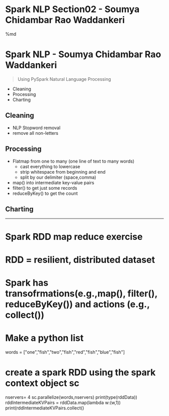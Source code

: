# Spark NLP Section02 - Soumya Chidambar Rao Waddankeri

%md

# Spark NLP - Soumya Chidambar Rao Waddankeri

> Using PySpark Natural Language Processing 

- Cleaning 
- Processing
- Charting 

## Cleaning
 - NLP Stopword removal
 - remove all non-letters
 
## Processing
 
 - Flatmap from one to many (one line of text to many words)
   - cast everything to lowercase
   - strip whitespace from beginning and end
   - split by our delimiter (space,comma)
 - map() into intermediate key-value pairs
 - filter() to get just some records
 - reduceByKey() to get the count

## Charting

---------------------------
# Spark RDD map reduce exercise

# RDD = resilient, distributed dataset
# Spark  has transofrmations(e.g.,map(), filter(), reduceByKey()) and actions (e.g., collect())
# Make a python list

words = ["one","fish","two","fish","red","fish","blue","fish"]

# create a spark RDD using the spark context object sc
nservers=  4
sc.parallelize(words,nservers)
print(type(rddData))
rddIntermediateKVPairs = rddData.map(lambda w:(w,1))
print(rddIntermediateKVPairs.collect()

